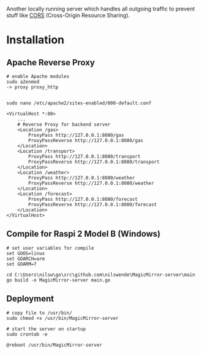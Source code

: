 Another locally running server which handles all outgoing traffic to prevent stuff like [CORS](https://developer.mozilla.org/en-US/docs/Web/HTTP/CORS) (Cross-Origin Resource Sharing).

# Installation

## Apache Reverse Proxy
	# enable Apache modules
	sudo a2enmod
	-> proxy proxy_http


	sudo nano /etc/apache2/sites-enabled/000-default.conf

	<VirtualHost *:80>
		...
		# Reverse Proxy for backend server
		<Location /gas>
			ProxyPass http://127.0.0.1:8080/gas
			ProxyPassReverse http://127.0.0.1:8080/gas
		</Location>
		<Location /transport>
			ProxyPass http://127.0.0.1:8080/transport
			ProxyPassReverse http://127.0.0.1:8080/transport
		</Location>
		<Location /weather>
			ProxyPass http://127.0.0.1:8080/weather
			ProxyPassReverse http://127.0.0.1:8080/weather
		</Location>
		<Location /forecast>
			ProxyPass http://127.0.0.1:8080/forecast
			ProxyPassReverse http://127.0.0.1:8080/forecast
		</Location>
	</VirtualHost>

## Compile for Raspi 2 Model B (Windows)
	# set user variables for compile
	set GOOS=linux
	set GOARCH=arm
	set GOARM=7

	cd C:\Users\nilsw\go\src\github.com\nilswende\MagicMirror-server\main
	go build -o MagicMirror-server main.go

## Deployment
	# copy file to /usr/bin/
	sudo chmod +x /usr/bin/MagicMirror-server

	# start the server on startup
	sudo crontab -e

	@reboot /usr/bin/MagicMirror-server
